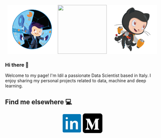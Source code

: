 <p align="center">
<a href="https://octodex.github.com/fintechtocat/"><img src="https://github.com/Idilismiguzel/Idilismiguzel/blob/main/icons/Fintechtocat.png" height="160px" width="160px"></a>
<a href="https://octodex.github.com/umbrellatocat/"><img src="https://github.com/Idilismiguzel/Idilismiguzel/blob/main/icons/umbrellatocat.png" height="160px" width="160px"></a>
<a href="https://octodex.github.com/jetpacktocat/"><img src="https://github.com/Idilismiguzel/Idilismiguzel/blob/main/icons/jetpacktocat.png" height="160px" width="160px"></a>
</p>

### Hi there 👋

Welcome to my page! I'm Idil a passionate Data Scientist based in Italy. I enjoy sharing my personal projects related to data, machine and deep learning. 


## Find me elsewhere :computer:

<p align="center">
<a href="https://www.linkedin.com/in/idilismiguzel/" target="blank"><img align="center" src="https://github.com/Idilismiguzel/Idilismiguzel/blob/main/icons/linkedin.png" alt="idilismiguzel" height="64" width="64" /></a>
<a href="https://medium.com/@idilismiguzel" target="blank"><img align="center" src="https://github.com/Idilismiguzel/Idilismiguzel/blob/main/icons/medium.png" alt="@idilismiguzel" height="64" width="64" /></a>
</p>

##

<!--
**Idilismiguzel/Idilismiguzel** is a ✨ _special_ ✨ repository because its `README.md` (this file) appears on your GitHub profile.

Here are some ideas to get you started:

- 🔭 I’m currently working on ...
- 🌱 I’m currently learning ...
- 👯 I’m looking to collaborate on ...
- 🤔 I’m looking for help with ...
- 💬 Ask me about ...
- 📫 How to reach me: ...
- 😄 Pronouns: ...
- ⚡ Fun fact: ...
-->
